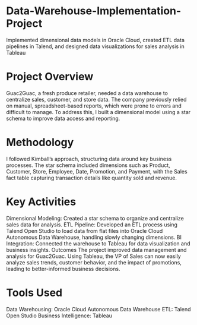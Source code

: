 # Data-Warehouse-Implementation-Project
Implemented dimensional data models in Oracle Cloud, created ETL data pipelines in Talend, and designed data visualizations for sales analysis in Tableau
# Project Overview
Guac2Guac, a fresh produce retailer, needed a data warehouse to centralize sales, customer, and store data. The company previously relied on manual, spreadsheet-based reports, which were prone to errors and difficult to manage. To address this, I built a dimensional model using a star schema to improve data access and reporting.

# Methodology
I followed Kimball’s approach, structuring data around key business processes. The star schema included dimensions such as Product, Customer, Store, Employee, Date, Promotion, and Payment, with the Sales fact table capturing transaction details like quantity sold and revenue.

# Key Activities
Dimensional Modeling: Created a star schema to organize and centralize sales data for analysis.
ETL Pipeline: Developed an ETL process using Talend Open Studio to load data from flat files into Oracle Cloud Autonomous Data Warehouse, handling slowly changing dimensions.
BI Integration: Connected the warehouse to Tableau for data visualization and business insights.
Outcomes
The project improved data management and analysis for Guac2Guac. Using Tableau, the VP of Sales can now easily analyze sales trends, customer behavior, and the impact of promotions, leading to better-informed business decisions.

# Tools Used
Data Warehousing: Oracle Cloud Autonomous Data Warehouse
ETL: Talend Open Studio
Business Intelligence: Tableau
